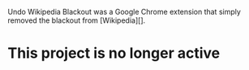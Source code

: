 Undo Wikipedia Blackout was a Google Chrome extension that simply removed the blackout from [Wikipedia][].

# This project is no longer active